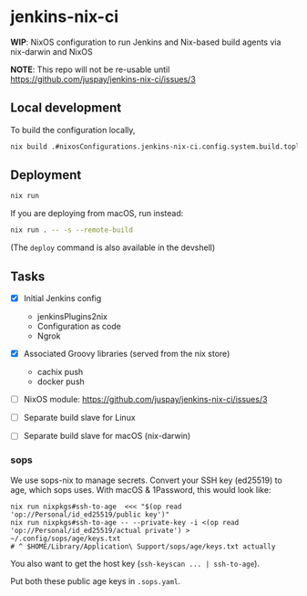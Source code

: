 # jenkins-nix-ci

**WIP**: NixOS configuration to run Jenkins and Nix-based build agents via nix-darwin and NixOS 

**NOTE**: This repo will not be re-usable until https://github.com/juspay/jenkins-nix-ci/issues/3

## Local development

To build the configuration locally,

```sh
nix build .#nixosConfigurations.jenkins-nix-ci.config.system.build.toplevel
```
## Deployment

```sh
nix run
```

If you are deploying from macOS, run instead:

```sh
nix run . -- -s --remote-build
```

(The `deploy` command is also available in the devshell)

## Tasks

- [x] Initial Jenkins config
    - jenkinsPlugins2nix
    - Configuration as code
    - Ngrok
- [x] Associated Groovy libraries (served from the nix store)
    - cachix push
    - docker push
- [ ] NixOS module: https://github.com/juspay/jenkins-nix-ci/issues/3
- [ ] Separate build slave for Linux
- [ ] Separate build slave for macOS (nix-darwin)


### sops

We use sops-nix to manage secrets. Convert your SSH key (ed25519) to age, which sops uses. With macOS & 1Password, this would look like:

```
nix run nixpkgs#ssh-to-age  <<< "$(op read 'op://Personal/id_ed25519/public key')"
nix run nixpkgs#ssh-to-age -- --private-key -i <(op read 'op://Personal/id_ed25519/actual private') > ~/.config/sops/age/keys.txt
# ^ $HOME/Library/Application\ Support/sops/age/keys.txt actually
```

You also want to get the host key (`ssh-keyscan ... | ssh-to-age`).

Put both these public age keys in `.sops.yaml`.